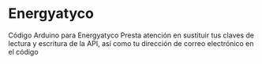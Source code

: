 # Energyatyco
Código Arduino para Energyatyco
Presta atención en sustituir tus claves de lectura y escritura de la API, así como tu dirección de correo electrónico en el código
